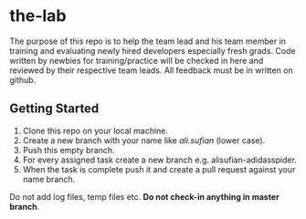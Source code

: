 the-lab
=======

The purpose of this repo is to help the team lead and his team member in training and evaluating newly hired developers especially fresh grads. Code written by newbies for training/practice will be checked in here and reviewed by their respective team leads. All feedback must be in written on github.

## Getting Started

1. Clone this repo on your local machine.
1. Create a new branch with your name like *ali.sufian* (lower case).
1. Push this empty branch.
1. For every assigned task create a new branch e.g. alisufian-adidasspider.
1. When the task is complete push it and create a pull request against your name branch.

Do not add log files, temp files etc.
**Do not check-in anything in master branch**.
